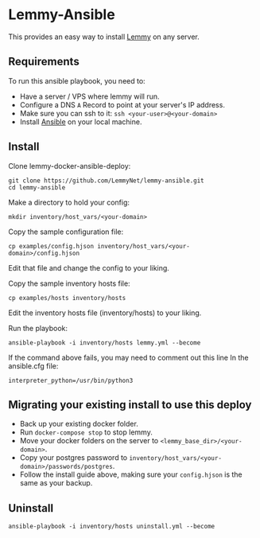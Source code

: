 # Lemmy-Ansible

This provides an easy way to install [Lemmy](https://github.com/LemmyNet/lemmy) on any server.

## Requirements

To run this ansible playbook, you need to:

- Have a server / VPS where lemmy will run.
- Configure a DNS `A` Record to point at your server's IP address.
- Make sure you can ssh to it: `ssh <your-user>@<your-domain>`
- Install [Ansible](https://www.ansible.com/) on your local machine.


## Install

Clone lemmy-docker-ansible-deploy: 

```
git clone https://github.com/LemmyNet/lemmy-ansible.git
cd lemmy-ansible
```

Make a directory to hold your config: 

`mkdir inventory/host_vars/<your-domain>`

Copy the sample configuration file:

`cp examples/config.hjson inventory/host_vars/<your-domain>/config.hjson`

Edit that file and change the config to your liking.

Copy the sample inventory hosts file:

`cp examples/hosts inventory/hosts`

Edit the inventory hosts file (inventory/hosts) to your liking.

Run the playbook: 

`ansible-playbook -i inventory/hosts lemmy.yml --become`

If the command above fails, you may need to comment out this line In the ansible.cfg file:

`interpreter_python=/usr/bin/python3`

## Migrating your existing install to use this deploy

- Back up your existing docker folder.
- Run `docker-compose stop` to stop lemmy.
- Move your docker folders on the server to `<lemmy_base_dir>/<your-domain>`.
- Copy your postgres password to `inventory/host_vars/<your-domain>/passwords/postgres`.
- Follow the install guide above, making sure your `config.hjson` is the same as your backup.

## Uninstall

`ansible-playbook -i inventory/hosts uninstall.yml --become`
